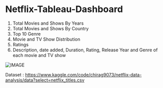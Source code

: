 # Netflix-Tableau-Dashboard

1. Total Movies and Shows By Years
2. Total Movies and Shows By Country
3. Top 10 Genre
4. Movie and TV Show Distribution
5. Ratings
6. Description, date added, Duration, Rating, Release Year and Genre of each movie and TV show

![IMAGE](https://i.ytimg.com/vi/BTArwS4ljC4/maxresdefault.jpg)

Dataset : https://www.kaggle.com/code/chirag9073/netflix-data-analysis/data?select=netflix_titles.csv
